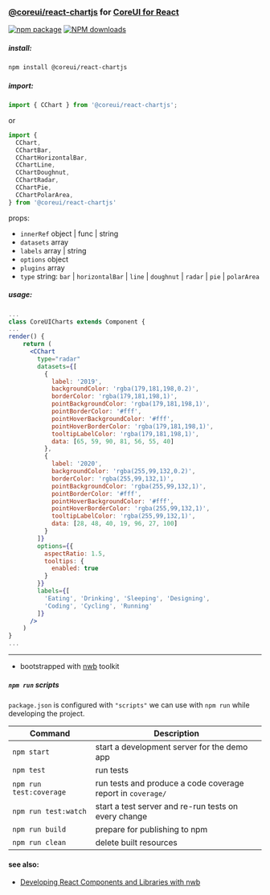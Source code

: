 ### [@coreui/react-chartjs](https://coreui.io/) for [CoreUI for React](https://coreui.io/react/)

[![npm package][npm-badge]][npm]
[![NPM downloads][npm-download]][npm]

[npm-badge]: https://img.shields.io/npm/v/@coreui/react-chartjs/latest?style=flat-square
[npm]: https://www.npmjs.com/package/@coreui/react-chartjs
[npm-download]: https://img.shields.io/npm/dm/@coreui/react-chartjs.svg?style=flat-square

##### install:
```bash
npm install @coreui/react-chartjs 
```

##### import: 
```jsx
import { CChart } from '@coreui/react-chartjs';
```
or 
```js
import {
  CChart,
  CChartBar,
  CChartHorizontalBar,
  CChartLine,
  CChartDoughnut,
  CChartRadar,
  CChartPie,
  CChartPolarArea,
} from '@coreui/react-chartjs'
```

props:  
- `innerRef` object | func | string
- `datasets` array  
- `labels` array | string  
- `options` object  
- `plugins` array  
- `type` string: `bar` | `horizontalBar` | `line` | `doughnut` | `radar` | `pie` | `polarArea`

##### usage:
```jsx
...
class CoreUICharts extends Component {
...
render() {
    return (
      <CChart
        type="radar"
        datasets={[
          {
            label: '2019',
            backgroundColor: 'rgba(179,181,198,0.2)',
            borderColor: 'rgba(179,181,198,1)',
            pointBackgroundColor: 'rgba(179,181,198,1)',
            pointBorderColor: '#fff',
            pointHoverBackgroundColor: '#fff',
            pointHoverBorderColor: 'rgba(179,181,198,1)',
            tooltipLabelColor: 'rgba(179,181,198,1)',
            data: [65, 59, 90, 81, 56, 55, 40]
          },
          {
            label: '2020',
            backgroundColor: 'rgba(255,99,132,0.2)',
            borderColor: 'rgba(255,99,132,1)',
            pointBackgroundColor: 'rgba(255,99,132,1)',
            pointBorderColor: '#fff',
            pointHoverBackgroundColor: '#fff',
            pointHoverBorderColor: 'rgba(255,99,132,1)',
            tooltipLabelColor: 'rgba(255,99,132,1)',
            data: [28, 48, 40, 19, 96, 27, 100]
          }
        ]}
        options={{
          aspectRatio: 1.5,
          tooltips: {
            enabled: true
          }
        }}
        labels={[
          'Eating', 'Drinking', 'Sleeping', 'Designing',
          'Coding', 'Cycling', 'Running'
        ]}
      />
    )
}
...
```

---

- bootstrapped with [nwb](https://github.com/insin/nwb) toolkit

##### `npm run` scripts

`package.json` is configured with `"scripts"` we can use with `npm run` while developing the project.

Command | Description |
--- | ---
`npm start` | start a development server for the demo app
`npm test` | run tests
`npm run test:coverage` | run tests and produce a code coverage report in `coverage/`
`npm run test:watch` | start a test server and re-run tests on every change
`npm run build` | prepare for publishing to npm
`npm run clean` | delete built resources

#### see also:
- [Developing React Components and Libraries with nwb](https://github.com/insin/nwb/blob/master/docs/guides/ReactComponents.md#developing-react-components-and-libraries-with-nwb)
